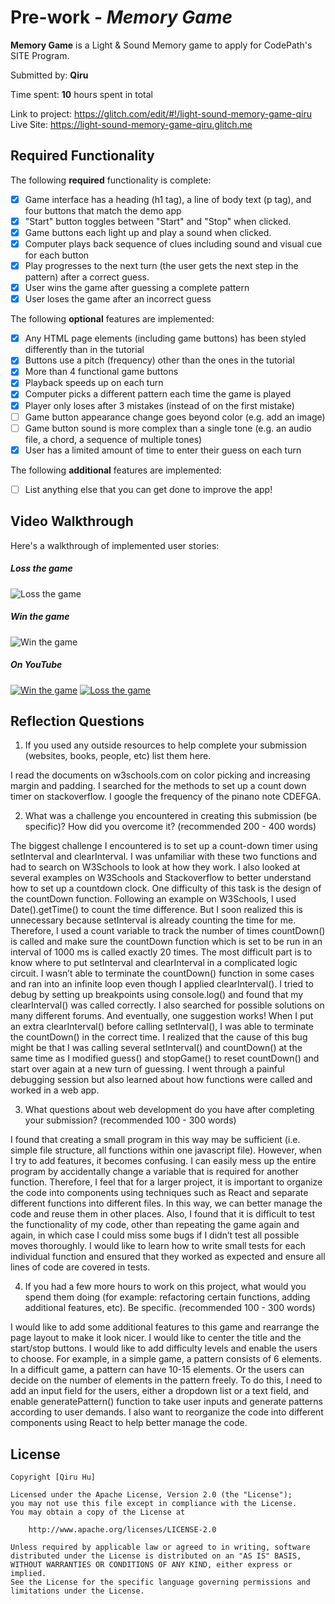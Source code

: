 # Pre-work - *Memory Game*

**Memory Game** is a Light & Sound Memory game to apply for CodePath's SITE Program. 

Submitted by: **Qiru**

Time spent: **10** hours spent in total

Link to project: https://glitch.com/edit/#!/light-sound-memory-game-qiru
Live Site: https://light-sound-memory-game-qiru.glitch.me

## Required Functionality

The following **required** functionality is complete:

* [X] Game interface has a heading (h1 tag), a line of body text (p tag), and four buttons that match the demo app
* [X] "Start" button toggles between "Start" and "Stop" when clicked. 
* [X] Game buttons each light up and play a sound when clicked. 
* [X] Computer plays back sequence of clues including sound and visual cue for each button
* [X] Play progresses to the next turn (the user gets the next step in the pattern) after a correct guess. 
* [X] User wins the game after guessing a complete pattern
* [X] User loses the game after an incorrect guess

The following **optional** features are implemented:

* [X] Any HTML page elements (including game buttons) has been styled differently than in the tutorial
* [X] Buttons use a pitch (frequency) other than the ones in the tutorial
* [X] More than 4 functional game buttons
* [X] Playback speeds up on each turn
* [X] Computer picks a different pattern each time the game is played
* [X] Player only loses after 3 mistakes (instead of on the first mistake)
* [ ] Game button appearance change goes beyond color (e.g. add an image)
* [ ] Game button sound is more complex than a single tone (e.g. an audio file, a chord, a sequence of multiple tones)
* [X] User has a limited amount of time to enter their guess on each turn

The following **additional** features are implemented:

- [ ] List anything else that you can get done to improve the app!

## Video Walkthrough

Here's a walkthrough of implemented user stories:
##### Loss the game
![Loss the game](https://cdn.glitch.com/c900ee34-f91e-44e9-88f7-4f09930dbf98%2Floss.gif)
##### Win the game
![Win the game](https://cdn.glitch.com/c900ee34-f91e-44e9-88f7-4f09930dbf98%2Fwin.gif)

##### On YouTube
[![Win the game](http://img.youtube.com/vi/g1eU_De42M0/0.jpg)](https://www.youtube.com/watch?v=g1eU_De42M0 "When you win the Light and Sound Memory Game")
[![Loss the game](http://img.youtube.com/vi/ZLdlRv8-3tk/0.jpg)](https://www.youtube.com/watch?v=ZLdlRv8-3tk "When you loss the Light and Sound Memory Game")




## Reflection Questions
1. If you used any outside resources to help complete your submission (websites, books, people, etc) list them here. 

I read the documents on w3schools.com on color picking and increasing margin and padding.
I searched for the methods to set up a count down timer on stackoverflow.
I google the frequency of the pinano note CDEFGA.

2. What was a challenge you encountered in creating this submission (be specific)? How did you overcome it? (recommended 200 - 400 words) 

The biggest challenge I encountered is to set up a count-down timer using setInterval and clearInterval. I was unfamiliar with these two functions and had to search on W3Schools to look at how they work. I also looked at several examples on W3Schools and Stackoverflow to better understand how to set up a countdown clock. One difficulty of this task is the design of the countDown function. Following an example on W3Schools, I used Date().getTime() to count the time difference. But I soon realized this is unnecessary because setInterval is already counting the time for me. Therefore, I used a count variable to track the number of times countDown() is called and make sure the countDown function which is set to be run in an interval of 1000 ms is called exactly 20 times. The most difficult part is to know where to put setInterval and clearInterval in a complicated logic circuit. I wasn’t able to terminate the countDown() function in some cases and ran into an infinite loop even though I applied clearInterval(). I tried to debug by setting up breakpoints using console.log() and found that my clearInterval() was called correctly. I also searched for possible solutions on many different forums. And eventually, one suggestion works! When I put an extra clearInterval() before calling setInterval(), I was able to terminate the countDown() in the correct time. I realized that the cause of this bug might be that I was calling several setInterval() and countDown() at the same time as I modified guess() and stopGame() to reset countDown() and start over again at a new turn of guessing. I went through a painful debugging session but also learned about how functions were called and worked in a web app. 

3. What questions about web development do you have after completing your submission? (recommended 100 - 300 words) 

I found that creating a small program in this way may be sufficient (i.e. simple file structure, all functions within one javascript file). However, when I try to add features, it becomes confusing. I can easily mess up the entire program by accidentally change a variable that is required for another function. Therefore, I feel that for a larger project, it is important to organize the code into components using techniques such as React and separate different functions into different files. In this way, we can better manage the code and reuse them in other places. Also, I found that it is difficult to test the functionality of my code, other than repeating the game again and again, in which case I could miss some bugs if I didn’t test all possible moves thoroughly. I would like to learn how to write small tests for each individual function and ensured that they worked as expected and ensure all lines of code are covered in tests. 

4. If you had a few more hours to work on this project, what would you spend them doing (for example: refactoring certain functions, adding additional features, etc). Be specific. (recommended 100 - 300 words) 

I would like to add some additional features to this game and rearrange the page layout to make it look nicer. I would like to center the title and the start/stop buttons. I would like to add difficulty levels and enable the users to choose. For example, in a simple game, a pattern consists of 6 elements. In a difficult game, a pattern can have 10-15 elements. Or the users can decide on the number of elements in the pattern freely. To do this, I need to add an input field for the users, either a dropdown list or a text field, and enable generatePattern() function to take user inputs and generate patterns according to user demands. I also want to reorganize the code into different components using React to help better manage the code.

## License

    Copyright [Qiru Hu]

    Licensed under the Apache License, Version 2.0 (the "License");
    you may not use this file except in compliance with the License.
    You may obtain a copy of the License at

        http://www.apache.org/licenses/LICENSE-2.0

    Unless required by applicable law or agreed to in writing, software
    distributed under the License is distributed on an "AS IS" BASIS,
    WITHOUT WARRANTIES OR CONDITIONS OF ANY KIND, either express or implied.
    See the License for the specific language governing permissions and
    limitations under the License.
